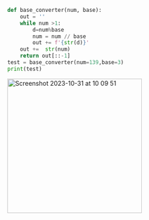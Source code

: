 ```py 
def base_converter(num, base):
    out = ''
    while num >1:
        d=num%base
        num = num // base
        out += f'{str(d)}'
    out +=  str(num)
    return out[::-1]
test = base_converter(num=139,base=3)
print(test)
```
<img width="306" alt="Screenshot 2023-10-31 at 10 09 51" src="https://github.com/NaomiRozenberg/unit2_repo/assets/142605919/230143c9-d3c7-4006-8731-2c96e24c0dcc">
